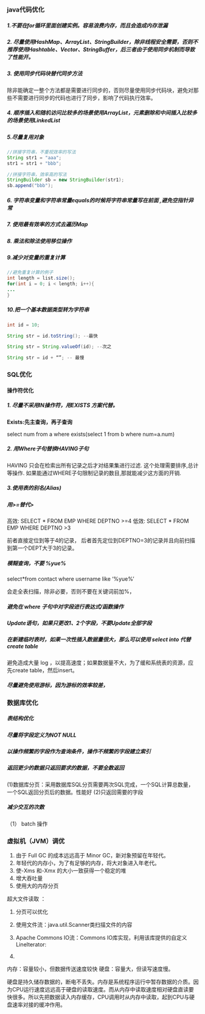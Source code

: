 ### java代码优化 
##### 1.不要在for循环里面创建实例。容易浪费内存，而且会造成内存泄漏


##### 2. 尽量使用HashMap、ArrayList、StringBuilder，除非线程安全需要，否则不推荐使用Hashtable、Vector、StringBuffer，后三者由于使用同步机制而导致了性能开。

##### 3. 使用同步代码块替代同步方法
除非能确定一整个方法都是需要进行同步的，否则尽量使用同步代码块，避免对那些不需要进行同步的代码也进行了同步，影响了代码执行效率。


##### 4. 顺序插入和随机访问比较多的场景使用ArrayList，元素删除和中间插入比较多的场景使用LinkedList

##### 5.尽量复用对象

```java
//拼接字符串，不重视效率的写法
String str1 = "aaa";
str1 = str1 + "bbb";

//拼接字符串，效率高的写法
StringBuilder sb = new StringBuilder(str1);
sb.append("bbb");
```

##### 6. 字符串变量和字符串常量equals的时候将字符串常量写在前面 ,避免空指针异常

##### 7. 使用最有效率的方式去遍历Map
##### 8. 乘法和除法使用移位操作


##### 9.减少对变量的重复计算

```java
//避免重复计算的例子
int length = list.size();
for(int i = 0; i < length; i++){
...
}

```

##### 10.把一个基本数据类型转为字符串

```java
int id = 10;

String str = id.toString(); --最快

String str = String.valueOf(id); --次之

String str = id + “”; -- 最慢

```


### SQL优化

#### 操作符优化

##### 1. 尽量不采用IN操作符，用EXISTS 方案代替。

**Exists:先主查询，再子查询**

select num from a where exists(select 1 from b where num=a.num)


##### 2. 用Where子句替换HAVING子句

HAVING 只会在检索出所有记录之后才对结果集进行过滤. 这个处理需要排序,总计等操作. 如果能通过WHERE子句限制记录的数目,那就能减少这方面的开销.

##### 3.使用表的别名(Alias)


##### 用>=替代> 

高效: 
SELECT * FROM  EMP  WHERE  DEPTNO >=4 
低效: 
SELECT * FROM EMP WHERE DEPTNO >3 

前者直接定位到等于4的记录，
后者首先定位到DEPTNO=3的记录并且向前扫描到第一个DEPT大于3的记录。

##### 模糊查询，不要 %yue%

select*from contact where username like ‘%yue%’

会走全表扫描，除非必要，否则不要在关键词前加%，
##### 避免在 where 子句中对字段进行表达式/函数操作

##### Update语句，如果只更改1、2个字段，不要Update全部字段

##### 在新建临时表时，如果一次性插入数据量很大，那么可以使用 select into 代替 create table
避免造成大量 log ，以提高速度；如果数据量不大，为了缓和系统表的资源，应先create table，然后insert。


##### 尽量避免使用游标，因为游标的效率较差，
### 数据库优化

##### 表结构优化

##### 尽量将字段定义为NOT NULL

##### 以操作频繁的字段作为查询条件，操作不频繁的字段建立索引

##### 返回更少的数据只返回要求的数据，不要全数返回

#### 

(1)数据库分页：采用数据库SQL分页需要两次SQL完成，一个SQL计算总数量，一个SQL返回分页后的数据。性能好
(2)只返回需要的字段

##### 减少交互的次数
（1） batch 操作

### 虚拟机（JVM）调优

1. 由于 Full GC 的成本远远高于 Minor GC，新对象预留在年轻代。
2. 年轻代的内存小，为了有足够的内存，将大对象进入年老代。
3. 使-Xms 和-Xmx 的大小一致获得一个稳定的堆
4. 增大吞吐量
5. 使用大的内存分页

超大文件读取 ：

1. 分页可以优化

1. 使用文件流：java.util.Scanner类扫描文件的内容
2. Apache Commons IO流：Commons IO库实现，利用该库提供的自定义LineIterator:
3. 

内存：容量较小，但数据传送速度较快
硬盘：容量大，但读写速度慢。


硬盘是持久储存数据的，断电不丢失。内存是系统程序运行中暂存数据的介质。因为CPU运行速度远远高于硬盘的读取速度。而从内存中读取速度相对硬盘直读要快很多。所以先把数据读入内存缓存，CPU调用时从内存中读取，起到CPU与硬盘速率对接的缓冲作用。